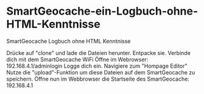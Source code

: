 # SmartGeocache-ein-Logbuch-ohne-HTML-Kenntnisse
SmartGeocache Logbuch ohne HTML Kenntnisse

Drücke auf "clone" und lade die Dateien herunter. 
Entpacke sie.
Verbinde dich mit dem SmartGeocache WiFi
Öffne im Webrowser:  192.168.4.1/adminlogin
Logge dich ein. Navigiere zum "Hompage Editor"
Nutze die "upload"-Funktion um diese Dateien auf dem SmartGeocache zu speichern.
Öffne nun im Webbrowser die Startseite des SmartGeocache:   192.168.4.1

